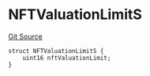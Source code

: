 # NFTValuationLimitS
[Git Source](https://github.com/thrackle-io/tron/blob/4e6a814efa6ccf934f63826b54087808a311218d/src/client/token/handler/diamond/RuleStorage.sol)


```solidity
struct NFTValuationLimitS {
    uint16 nftValuationLimit;
}
```

